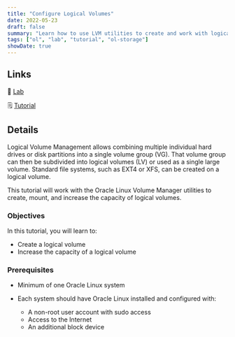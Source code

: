 ```yaml
---
title: "Configure Logical Volumes"
date: 2022-05-23
draft: false
summary: "Learn how to use LVM utilities to create and work with logical volumes."
tags: ["ol", "lab", "tutorial", "ol-storage"]
showDate: true
---
```


## Links

:crescent_moon: [Lab](https://luna.oracle.com/lab/545675ec-9c52-42a5-b823-a7efb1ed237c)

:spiral_notepad: [Tutorial](https://docs.oracle.com/en/learn/ol-lvm)

## Details

Logical Volume Management allows combining multiple individual hard drives or disk partitions into a single volume group (VG). That volume group can then be subdivided into logical volumes (LV) or used as a single large volume. Standard file systems, such as EXT4 or XFS, can be created on a logical volume.

This tutorial will work with the Oracle Linux Volume Manager utilities to create, mount, and increase the capacity of logical volumes.

### Objectives

In this tutorial, you will learn to:

  - Create a logical volume
  - Increase the capacity of a logical volume

### Prerequisites

  - Minimum of one Oracle Linux system

  - Each system should have Oracle Linux installed and configured with:
    - A non-root user account with sudo access
    - Access to the Internet
    - An additional block device
